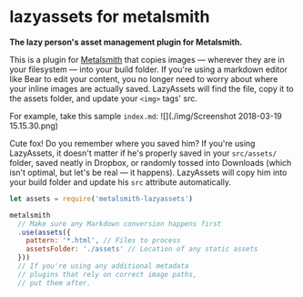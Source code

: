 # lazyassets for metalsmith
**The lazy person's asset management plugin for Metalsmith.**

This is a plugin for [Metalsmith](http://metasmith.io/) that copies images — wherever they are in your filesystem — into your build folder. If you're using a markdown editor like Bear to edit your content, you no longer need to worry about where your inline images are actually saved. LazyAssets will find the file, copy it to the assets folder, and update your `<img>` tags' src.

For example, take this sample `index.md`:
![](./img/Screenshot 2018-03-19 15.15.30.png)

Cute fox! Do you remember where you saved him? If you're using LazyAssets, it doesn't matter if he's properly saved in your `src/assets/` folder, saved neatly in Dropbox, or randomly tossed into Downloads (which isn't optimal, but let's be real — it happens). LazyAssets will copy him into your build folder and update his `src` attribute automatically.

```js
let assets = require('metalsmith-lazyassets')

metalsmith
  // Make sure any Markdown conversion happens first
  .use(assets({
    pattern: '*.html', // Files to process
    assetsFolder: './assets' // Location of any static assets
  }))
  // If you're using any additional metadata 
  // plugins that rely on correct image paths, 
  // put them after.
```





